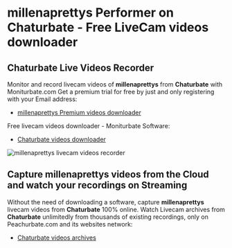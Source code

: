 # millenaprettys Performer on Chaturbate - Free LiveCam videos downloader

## Chaturbate Live Videos Recorder

Monitor and record livecam videos of **millenaprettys** from **Chaturbate** with Moniturbate.com
Get a premium trial for free by just and only registering with your Email address:
* [millenaprettys Premium videos downloader](https://moniturbate.com/request-demo-licence-key.html)

Free livecam videos downloader - Moniturbate Software:
* [Chaturbate videos downloader](https://moniturbate.com/moniturbate-download-software.html)

![millenaprettys livecam videos recorder](https://peachurnet.com/templates/moniturbate-software.png)


## Capture millenaprettys videos from the Cloud and watch your recordings on Streaming

Without the need of downloading a software, capture **millenaprettys** livecam videos from **Chaturbate** 100% online.
Watch Livecam archives from **Chaturbate** unlimitedly from thousands of existing recordings, only on Peachurbate.com and its websites network:
* [Chaturbate videos archives](https://peachurnet.com/)
